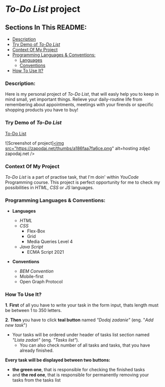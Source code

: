 # *To-Do List* project

## Sections In This README:
- [Description](#Description)
- [Try Demo of *To-Do List*](#Try-Demo-of-To-Do-List)
- [Context Of My Project](#Context-Of-My-Project)
- [Programming Languages & Conventions:](#Programming-Languages-Conventions)
    - [Languages](#Languages)
    - [Conventions](#Conventions)
- [How To Use It?](#How-To-Use-It?)
  


### Description: 
Here is my personal project of *To-Do List*, that will easly help you to keep in mind small, yet important things. Relieve your daily-routine life from remembering about appointments, meetings with your firends or specific shopping products you have to buy! 

### Try Demo of *To-Do List*

[To-Do List](https://matikillerpl.github.io/to-do-list/)

![Screenshot of project]<a href="https://zapodaj.net/plik-jVwdu5MPzl"><img src="https://zapodaj.net/thumbs/a186faa7fa6ce.png" alt=hosting zdjęć zapodaj.net /></a>

### Context Of My Project
*To-Do List* is a part of practise task, that I'm doin' within *YouCode* Programming course. This project is perfect opportunity for me to check my possibilities in *HTML*, *CSS* or *JS* languages.

### Programming Languages & Conventions:
- **Languages**
    - *HTML*
    - *CSS*
        - Flex-Box
        - Grid
        - Media Queries Level 4
    - *Java Script*
        - ECMA Script 2021

- **Conventions**
    - *BEM Convention*
    - Mobile-first 
    - Open Graph Protocol

### How To Use It? 

**1**. **First** of all you have to write your task in the form input, thats length must be between 1 to 350 letters. 

**2**. **Then** you have to click **teal button** named *"Dodaj zadanie"* (eng. "*Add new task*")

- Your tasks will be ordered under header of tasks list section named *"Lista zadań"* (eng. *"Tasks list"*). 
    - You can also check number of all tasks and tasks, that you have already finished. 

**Every task will be displayed between two buttons:**
- **the green one**, that is responsible for checking the finished tasks
- and **the red one**, that is responsible for permanently removing your tasks from the tasks list



